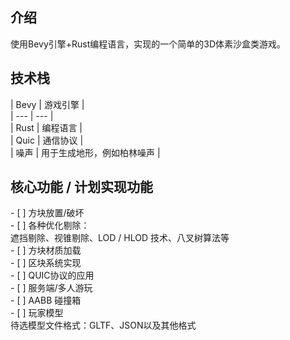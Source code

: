 <h2 id="Ae3xG">介绍</h2>
使用Bevy引擎+Rust编程语言，实现的一个简单的3D体素沙盒类游戏。

<h2 id="oWY66">技术栈</h2>
| Bevy | 游戏引擎 |<br>
| --- | --- |<br>
| Rust | 编程语言 |<br>
| Quic | 通信协议 |<br>
| 噪声 | 用于生成地形，例如柏林噪声 |<br>


<h2 id="WDNId">核心功能 / 计划实现功能</h2>
- [ ] 方块放置/破坏<br>
- [ ] 各种优化剔除：  <br>
	遮挡剔除、视锥剔除、LOD / HLOD 技术、八叉树算法等<br>
- [ ] 方块材质加载<br>
- [ ] 区块系统实现<br>
- [ ] QUIC协议的应用<br>
- [ ] 服务端/多人游玩<br>
- [ ] AABB 碰撞箱<br>
- [ ] 玩家模型<br>
	待选模型文件格式：GLTF、JSON以及其他格式<br>

